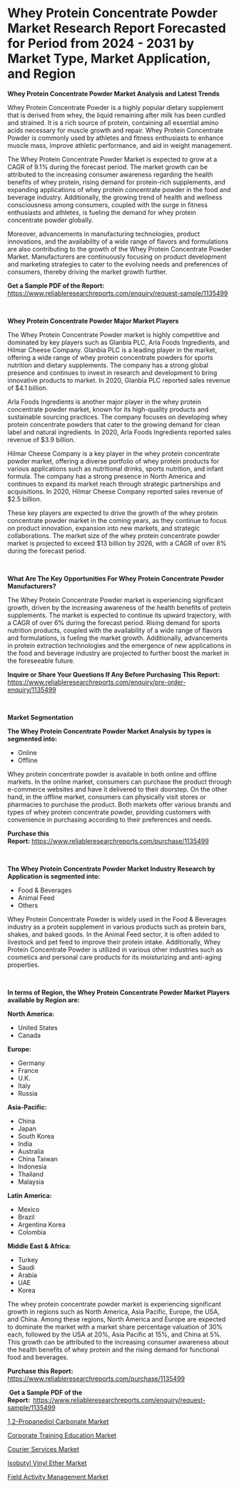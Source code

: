 <p><h1>Whey Protein Concentrate Powder Market Research Report Forecasted for Period from 2024 -  2031 by Market Type, Market Application, and Region</h1></p><p><strong>Whey Protein Concentrate Powder Market Analysis and Latest Trends</strong></p>
<p><p>Whey Protein Concentrate Powder is a highly popular dietary supplement that is derived from whey, the liquid remaining after milk has been curdled and strained. It is a rich source of protein, containing all essential amino acids necessary for muscle growth and repair. Whey Protein Concentrate Powder is commonly used by athletes and fitness enthusiasts to enhance muscle mass, improve athletic performance, and aid in weight management.</p><p>The Whey Protein Concentrate Powder Market is expected to grow at a CAGR of 9.1% during the forecast period. The market growth can be attributed to the increasing consumer awareness regarding the health benefits of whey protein, rising demand for protein-rich supplements, and expanding applications of whey protein concentrate powder in the food and beverage industry. Additionally, the growing trend of health and wellness consciousness among consumers, coupled with the surge in fitness enthusiasts and athletes, is fueling the demand for whey protein concentrate powder globally.</p><p>Moreover, advancements in manufacturing technologies, product innovations, and the availability of a wide range of flavors and formulations are also contributing to the growth of the Whey Protein Concentrate Powder Market. Manufacturers are continuously focusing on product development and marketing strategies to cater to the evolving needs and preferences of consumers, thereby driving the market growth further.</p></p>
<p><strong>Get a Sample PDF of the Report:&nbsp;</strong> <a href="https://www.reliableresearchreports.com/enquiry/request-sample/1135499">https://www.reliableresearchreports.com/enquiry/request-sample/1135499</a></p>
<p>&nbsp;</p>
<p><strong>Whey Protein Concentrate Powder Major Market Players</strong></p>
<p><p>The Whey Protein Concentrate Powder market is highly competitive and dominated by key players such as Glanbia PLC, Arla Foods Ingredients, and Hilmar Cheese Company. Glanbia PLC is a leading player in the market, offering a wide range of whey protein concentrate powders for sports nutrition and dietary supplements. The company has a strong global presence and continues to invest in research and development to bring innovative products to market. In 2020, Glanbia PLC reported sales revenue of $4.1 billion.</p><p>Arla Foods Ingredients is another major player in the whey protein concentrate powder market, known for its high-quality products and sustainable sourcing practices. The company focuses on developing whey protein concentrate powders that cater to the growing demand for clean label and natural ingredients. In 2020, Arla Foods Ingredients reported sales revenue of $3.9 billion.</p><p>Hilmar Cheese Company is a key player in the whey protein concentrate powder market, offering a diverse portfolio of whey protein products for various applications such as nutritional drinks, sports nutrition, and infant formula. The company has a strong presence in North America and continues to expand its market reach through strategic partnerships and acquisitions. In 2020, Hilmar Cheese Company reported sales revenue of $2.5 billion.</p><p>These key players are expected to drive the growth of the whey protein concentrate powder market in the coming years, as they continue to focus on product innovation, expansion into new markets, and strategic collaborations. The market size of the whey protein concentrate powder market is projected to exceed $13 billion by 2026, with a CAGR of over 8% during the forecast period.</p></p>
<p>&nbsp;</p>
<p><strong>What Are The Key Opportunities For Whey Protein Concentrate Powder Manufacturers?</strong></p>
<p><p>The Whey Protein Concentrate Powder market is experiencing significant growth, driven by the increasing awareness of the health benefits of protein supplements. The market is expected to continue its upward trajectory, with a CAGR of over 6% during the forecast period. Rising demand for sports nutrition products, coupled with the availability of a wide range of flavors and formulations, is fueling the market growth. Additionally, advancements in protein extraction technologies and the emergence of new applications in the food and beverage industry are projected to further boost the market in the foreseeable future.</p></p>
<p><strong>Inquire or Share Your Questions If Any Before Purchasing This Report:</strong> <a href="https://www.reliableresearchreports.com/enquiry/pre-order-enquiry/1135499">https://www.reliableresearchreports.com/enquiry/pre-order-enquiry/1135499</a></p>
<p>&nbsp;</p>
<p><strong>Market Segmentation</strong></p>
<p><strong>The Whey Protein Concentrate Powder Market Analysis by types is segmented into:</strong></p>
<p><ul><li>Online</li><li>Offline</li></ul></p>
<p><p>Whey protein concentrate powder is available in both online and offline markets. In the online market, consumers can purchase the product through e-commerce websites and have it delivered to their doorstep. On the other hand, in the offline market, consumers can physically visit stores or pharmacies to purchase the product. Both markets offer various brands and types of whey protein concentrate powder, providing customers with convenience in purchasing according to their preferences and needs.</p></p>
<p><strong>Purchase this Report:&nbsp;</strong><a href="https://www.reliableresearchreports.com/purchase/1135499">https://www.reliableresearchreports.com/purchase/1135499</a></p>
<p>&nbsp;</p>
<p><strong>The Whey Protein Concentrate Powder Market Industry Research by Application is segmented into:</strong></p>
<p><ul><li>Food & Beverages</li><li>Animal Feed</li><li>Others</li></ul></p>
<p><p>Whey Protein Concentrate Powder is widely used in the Food & Beverages industry as a protein supplement in various products such as protein bars, shakes, and baked goods. In the Animal Feed sector, it is often added to livestock and pet feed to improve their protein intake. Additionally, Whey Protein Concentrate Powder is utilized in various other industries such as cosmetics and personal care products for its moisturizing and anti-aging properties.</p></p>
<p>&nbsp;</p>
<p><strong>In terms of Region, the Whey Protein Concentrate Powder Market Players available by Region are:</strong></p>
<p>
    <p> <strong> North America: </strong>
        <ul>
            <li>United States</li>
            <li>Canada</li>
        </ul>
        </p> 
    <p> <strong> Europe: </strong>
        <ul>
            <li>Germany</li>
            <li>France</li>
            <li>U.K.</li>
            <li>Italy</li>
            <li>Russia</li>
        </ul>
        </p> 
    <p> <strong> Asia-Pacific: </strong>
        <ul>
            <li>China</li>
            <li>Japan</li>
            <li>South Korea</li>
            <li>India</li>
            <li>Australia</li>
            <li>China Taiwan</li>
            <li>Indonesia</li>
            <li>Thailand</li>
            <li>Malaysia</li>
        </ul>
        </p> 
    <p> <strong> Latin America: </strong>
        <ul>
            <li>Mexico</li>
            <li>Brazil</li>
            <li>Argentina Korea</li>
            <li>Colombia</li>
        </ul>
        </p> 
    <p> <strong> Middle East & Africa: </strong>
        <ul>
            <li>Turkey</li>
            <li>Saudi</li>
            <li>Arabia</li>
            <li>UAE</li>
            <li>Korea</li>
        </ul>
    </p>
    </p>
<p><p>The whey protein concentrate powder market is experiencing significant growth in regions such as North America, Asia Pacific, Europe, the USA, and China. Among these regions, North America and Europe are expected to dominate the market with a market share percentage valuation of 30% each, followed by the USA at 20%, Asia Pacific at 15%, and China at 5%. This growth can be attributed to the increasing consumer awareness about the health benefits of whey protein and the rising demand for functional food and beverages.</p></p>
<p><strong>Purchase this Report: </strong><a href="https://www.reliableresearchreports.com/purchase/1135499">https://www.reliableresearchreports.com/purchase/1135499</a></p>
<p>&nbsp;<strong>Get a Sample PDF of the Report:&nbsp;&nbsp;</strong><a href="https://www.reliableresearchreports.com/enquiry/request-sample/1135499">https://www.reliableresearchreports.com/enquiry/request-sample/1135499</a></p>
<p><strong></strong></p>
<p><p><a href="https://issuu.com/reportprime-2/docs/12-propanediol-carbonate-market-size-2030.pptx">1,2-Propanediol Carbonate Market</a></p><p><a href="https://medium.com/@darrensipes2023/corporate-training-education-market-size-market-outlook-and-market-forecast-2024-to-2031-4bb2d865aeeb">Corporate Training Education Market</a></p><p><a href="https://medium.com/@emiliomartelli542/courier-services-market-the-key-to-successful-business-strategy-forecast-till-2031-fce3e15299d3">Courier Services Market</a></p><p><a href="https://issuu.com/reportprime-2/docs/isobutyl-vinyl-ether-market-size-2030.pptx">Isobutyl Vinyl Ether Market</a></p><p><a href="https://medium.com/@darrensipes2023/field-activity-management-market-size-market-outlook-and-market-forecast-2024-to-2031-37678df24110">Field Activity Management Market</a></p></p>